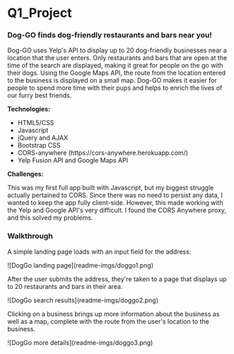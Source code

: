 # Q1_Project

<h3>Dog-GO finds dog-friendly restaurants and bars near you!</h3>
<p>Dog-GO uses Yelp's API to display up to 20 dog-friendly businesses near a location that the user enters. Only restaurants and bars that are open at the time of the search are displayed, making it great for people on the go with their dogs. Using the Google Maps API, the route from the location entered to the business is displayed on a small map. Dog-GO makes it easier for people to spend more time with their pups and helps to enrich the lives of our furry best friends.</p>

<b>Technologies:</b>
<ul>
  <li>HTML5/CSS</li>
  <li>Javascript</li>
  <li>jQuery and AJAX</li>
  <li>Bootstrap CSS</li>
  <li>CORS-anywhere (https://cors-anywhere.herokuapp.com/)</li>
  <li>Yelp Fusion API and Google Maps API</li>
</ul>

<b>Challenges:</b>
<p>This was my first full app built with Javascript, but my biggest struggle actually pertained to CORS. Since there was no need to persist any data, I wanted to keep the app fully client-side. However, this made working with the Yelp and Google API's very difficult. I found the CORS Anywhere proxy, and this solved my problems.</p>

<h3>Walkthrough</h3>
<p>A simple landing page loads with an input field for the address:</p>
![DogGo landing page](readme-imgs/doggo1.png)

<p>After the user submits the address, they're taken to a page that displays up to 20 restaurants and bars in their area.</p>
![DogGo search results](readme-imgs/doggo2.png)

<p>Clicking on a business brings up more information about the business as well as a map, complete with the route from the user's location to the business.</p>
![DogGo more details](readme-imgs/doggo3.png)
